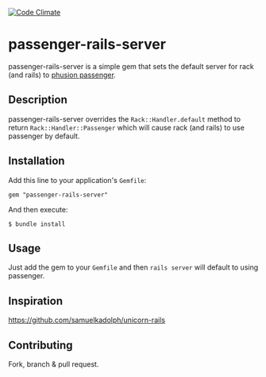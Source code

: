 [![Code Climate](https://codeclimate.com/github/ProGM/passenger-rails-server/badges/gpa.svg)](https://codeclimate.com/github/ProGM/passenger-rails-server)

# passenger-rails-server

passenger-rails-server is a simple gem that sets the default server for rack (and rails) to [phusion passenger](https://www.phusionpassenger.com/).

## Description

passenger-rails-server overrides the `Rack::Handler.default` method to return `Rack::Handler::Passenger` which will cause rack (and
rails) to use passenger by default.

## Installation

Add this line to your application's `Gemfile`:

    gem "passenger-rails-server"

And then execute:

    $ bundle install

## Usage

Just add the gem to your `Gemfile` and then `rails server` will default to using passenger.

## Inspiration
https://github.com/samuelkadolph/unicorn-rails

## Contributing

Fork, branch & pull request.
